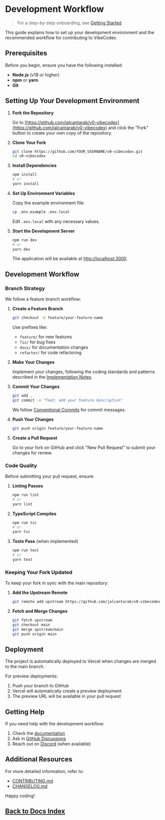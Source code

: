 # Development Workflow

> For a step-by-step onboarding, see [Getting Started](/docs/getting-started)

This guide explains how to set up your development environment and the recommended workflow for contributing to VibeCodex.

## Prerequisites

Before you begin, ensure you have the following installed:

- **Node.js** (v18 or higher)
- **npm** or **yarn**
- **Git**

## Setting Up Your Development Environment

1. **Fork the Repository**

   Go to [https://github.com/jalcantarab/v0-vibecodex](https://github.com/jalcantarab/v0-vibecodex) and click the "Fork" button to create your own copy of the repository.

2. **Clone Your Fork**

   ```bash
   git clone https://github.com/YOUR_USERNAME/v0-vibecodex.git
   cd v0-vibecodex
   ```

3. **Install Dependencies**

   ```bash
   npm install
   # or
   yarn install
   ```

4. **Set Up Environment Variables**

   Copy the example environment file:

   ```bash
   cp .env.example .env.local
   ```

   Edit `.env.local` with any necessary values.

5. **Start the Development Server**

   ```bash
   npm run dev
   # or
   yarn dev
   ```

   The application will be available at [http://localhost:3000](http://localhost:3000).

## Development Workflow

### Branch Strategy

We follow a feature branch workflow:

1. **Create a Feature Branch**

   ```bash
   git checkout -b feature/your-feature-name
   ```

   Use prefixes like:
   - `feature/` for new features
   - `fix/` for bug fixes
   - `docs/` for documentation changes
   - `refactor/` for code refactoring

2. **Make Your Changes**

   Implement your changes, following the coding standards and patterns described in the [Implementation Notes](/docs/reference/implementation-notes).

3. **Commit Your Changes**

   ```bash
   git add .
   git commit -m "feat: add your feature description"
   ```

   We follow [Conventional Commits](https://www.conventionalcommits.org/) for commit messages.

4. **Push Your Changes**

   ```bash
   git push origin feature/your-feature-name
   ```

5. **Create a Pull Request**

   Go to your fork on GitHub and click "New Pull Request" to submit your changes for review.

### Code Quality

Before submitting your pull request, ensure:

1. **Linting Passes**

   ```bash
   npm run lint
   # or
   yarn lint
   ```

2. **TypeScript Compiles**

   ```bash
   npm run tsc
   # or
   yarn tsc
   ```

3. **Tests Pass** (when implemented)

   ```bash
   npm run test
   # or
   yarn test
   ```

### Keeping Your Fork Updated

To keep your fork in sync with the main repository:

1. **Add the Upstream Remote**

   ```bash
   git remote add upstream https://github.com/jalcantarab/v0-vibecodex.git
   ```

2. **Fetch and Merge Changes**

   ```bash
   git fetch upstream
   git checkout main
   git merge upstream/main
   git push origin main
   ```

## Deployment

The project is automatically deployed to Vercel when changes are merged to the main branch.

For preview deployments:

1. Push your branch to GitHub
2. Vercel will automatically create a preview deployment
3. The preview URL will be available in your pull request

## Getting Help

If you need help with the development workflow:

1. Check the [documentation](/docs/README)
2. Ask in [GitHub Discussions](https://github.com/jalcantarab/v0-vibecodex/discussions)
3. Reach out on [Discord](https://discord.gg/yourinvite) (when available)

## Additional Resources

For more detailed information, refer to:

- [CONTRIBUTING.md](/docs/CONTRIBUTING)
- [CHANGELOG.md](/docs/CHANGELOG)

Happy coding!

## [Back to Docs Index](/docs)
